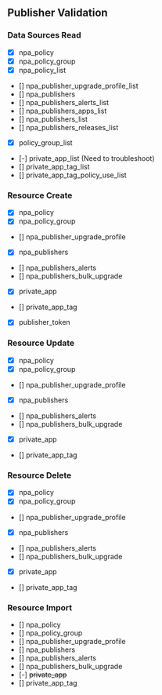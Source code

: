 ## Publisher Validation

### Data Sources Read
 - [x] npa_policy
 - [x] npa_policy_group
 - [x] npa_policy_list
 - [] npa_publisher_upgrade_profile_list
 - [] npa_publishers
 - [] npa_publishers_alerts_list
 - [] npa_publishers_apps_list
 - [] npa_publishers_list
 - [] npa_publishers_releases_list
 - [x] policy_group_list
 - [-] private_app_list (Need to troubleshoot)
 - [] private_app_tag_list
 - [] private_app_tag_policy_use_list


 ### Resource Create
- [x] npa_policy
- [x] npa_policy_group
- [] npa_publisher_upgrade_profile
- [x] npa_publishers
- [] npa_publishers_alerts
- [] npa_publishers_bulk_upgrade
- [x] private_app
- [] private_app_tag
- [x] publisher_token

 ### Resource Update
- [x] npa_policy
- [x] npa_policy_group
- [] npa_publisher_upgrade_profile
- [x] npa_publishers
- [] npa_publishers_alerts
- [] npa_publishers_bulk_upgrade
- [x] private_app
- [] private_app_tag

 ### Resource Delete
- [x] npa_policy
- [x] npa_policy_group
- [] npa_publisher_upgrade_profile
- [x] npa_publishers
- [] npa_publishers_alerts
- [] npa_publishers_bulk_upgrade
- [x] private_app
- [] private_app_tag


 ### Resource Import
- [] npa_policy
- [] npa_policy_group
- [] npa_publisher_upgrade_profile
- [] npa_publishers
- [] npa_publishers_alerts
- [] npa_publishers_bulk_upgrade
- [-] ~~private_app~~
- [] private_app_tag


